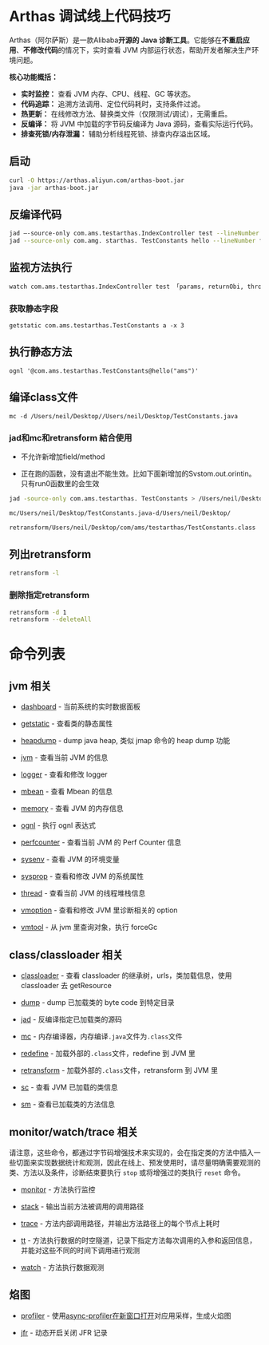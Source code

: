 # Arthas 调试线上代码技巧

Arthas（阿尔萨斯）是一款Alibaba**开源的 Java 诊断工具**。它能够在**不重启应用**、**不修改代码**的情况下，实时查看 JVM 内部运行状态，帮助开发者解决生产环境问题。

**核心功能概括：**

- **实时监控：** 查看 JVM 内存、CPU、线程、GC 等状态。
- **代码追踪：** 追溯方法调用、定位代码耗时，支持条件过滤。
- **热更新：** 在线修改方法、替换类文件（仅限测试/调试），无需重启。
- **反编译：** 将 JVM 中加载的字节码反编译为 Java 源码，查看实际运行代码。
- **排查死锁/内存泄漏：** 辅助分析线程死锁、排查内存溢出区域。

## 启动

```bash
curl -O https://arthas.aliyun.com/arthas-boot.jar
java -jar arthas-boot.jar
```

## 反编译代码

```bash
jad –-source-only com.ams.testarthas.IndexController test --lineNumber false
jad --source-only com.amg. starthas. TestConstants hello --lineNumber false
```



## 监视方法执行



```bash
watch com.ams.testarthas.IndexController test 「params, returnObi, throwExpl -n 5 -x 3
```



### 获取静态字段



```plain
getstatic com.ams.testarthas.TestConstants a -x 3
```



## 执行静态方法



```plain
ognl '@com.ams.testarthas.TestConstants@hello("ams")'
```



## 编译class文件



```plain
mc -d /Users/neil/Desktop//Users/neil/Desktop/TestConstants.java
```



### jad和mc和retransform 結合使用



- 不允许新增加field/method

- 正在跑的函数，没有退出不能生效。比如下面新增加的Svstom.out.orintin。只有run0函数里的会生效



```bash
jad -source-only com.ams.testarthas. TestConstants > /Users/neil/Desktop/TestConstants.java

mc/Users/neil/Desktop/TestConstants.java-d/Users/neil/Desktop/

retransform/Users/neil/Desktop/com/ams/testarthas/TestConstants.class
```



## 列出retransform



```bash
retransform -l
```



### 删除指定retransform



```bash
retransform -d 1
retransform --deleteAll
```



# 命令列表



## jvm 相关



- [dashboard](https://arthas.aliyun.com/doc/dashboard.html) - 当前系统的实时数据面板

- [getstatic](https://arthas.aliyun.com/doc/getstatic.html) - 查看类的静态属性

- [heapdump](https://arthas.aliyun.com/doc/heapdump.html) - dump java heap, 类似 jmap 命令的 heap dump 功能

- [jvm](https://arthas.aliyun.com/doc/jvm.html) - 查看当前 JVM 的信息

- [logger](https://arthas.aliyun.com/doc/logger.html) - 查看和修改 logger

- [mbean](https://arthas.aliyun.com/doc/mbean.html) - 查看 Mbean 的信息

- [memory](https://arthas.aliyun.com/doc/memory.html) - 查看 JVM 的内存信息

- [ognl](https://arthas.aliyun.com/doc/ognl.html) - 执行 ognl 表达式

- [perfcounter](https://arthas.aliyun.com/doc/perfcounter.html) - 查看当前 JVM 的 Perf Counter 信息

- [sysenv](https://arthas.aliyun.com/doc/sysenv.html) - 查看 JVM 的环境变量

- [sysprop](https://arthas.aliyun.com/doc/sysprop.html) - 查看和修改 JVM 的系统属性

- [thread](https://arthas.aliyun.com/doc/thread.html) - 查看当前 JVM 的线程堆栈信息

- [vmoption](https://arthas.aliyun.com/doc/vmoption.html) - 查看和修改 JVM 里诊断相关的 option

- [vmtool](https://arthas.aliyun.com/doc/vmtool.html) - 从 jvm 里查询对象，执行 forceGc



## class/classloader 相关



- [classloader](https://arthas.aliyun.com/doc/classloader.html) - 查看 classloader 的继承树，urls，类加载信息，使用 classloader 去 getResource

- [dump](https://arthas.aliyun.com/doc/dump.html) - dump 已加载类的 byte code 到特定目录

- [jad](https://arthas.aliyun.com/doc/jad.html) - 反编译指定已加载类的源码

- [mc](https://arthas.aliyun.com/doc/mc.html) - 内存编译器，内存编译`.java`文件为`.class`文件

- [redefine](https://arthas.aliyun.com/doc/redefine.html) - 加载外部的`.class`文件，redefine 到 JVM 里

- [retransform](https://arthas.aliyun.com/doc/retransform.html) - 加载外部的`.class`文件，retransform 到 JVM 里

- [sc](https://arthas.aliyun.com/doc/sc.html) - 查看 JVM 已加载的类信息

- [sm](https://arthas.aliyun.com/doc/sm.html) - 查看已加载类的方法信息



## monitor/watch/trace 相关



请注意，这些命令，都通过字节码增强技术来实现的，会在指定类的方法中插入一些切面来实现数据统计和观测，因此在线上、预发使用时，请尽量明确需要观测的类、方法以及条件，诊断结束要执行 `stop` 或将增强过的类执行 `reset` 命令。



- [monitor](https://arthas.aliyun.com/doc/monitor.html) - 方法执行监控

- [stack](https://arthas.aliyun.com/doc/stack.html) - 输出当前方法被调用的调用路径

- [trace](https://arthas.aliyun.com/doc/trace.html) - 方法内部调用路径，并输出方法路径上的每个节点上耗时

- [tt](https://arthas.aliyun.com/doc/tt.html) - 方法执行数据的时空隧道，记录下指定方法每次调用的入参和返回信息，并能对这些不同的时间下调用进行观测

- [watch](https://arthas.aliyun.com/doc/watch.html) - 方法执行数据观测



## 焰图



- [profiler](https://arthas.aliyun.com/doc/profiler.html) - 使用[async-profiler在新窗口打开](https://github.com/jvm-profiling-tools/async-profiler)对应用采样，生成火焰图

- [jfr](https://arthas.aliyun.com/doc/jfr.html) - 动态开启关闭 JFR 记录